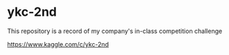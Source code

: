 # ykc-2nd

This repository is a record of my company's in-class competition challenge

https://www.kaggle.com/c/ykc-2nd
